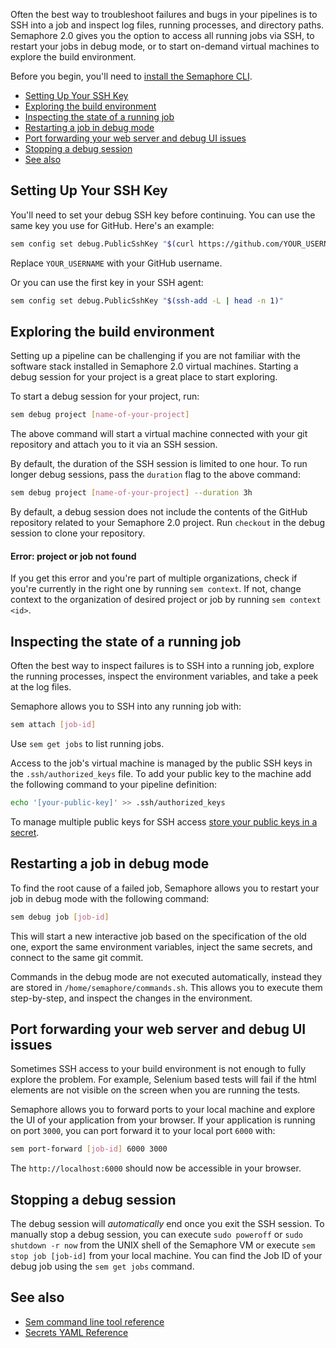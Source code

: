 Often the best way to troubleshoot failures and bugs in your pipelines is to
SSH into a job and inspect log files, running processes, and directory paths.
Semaphore 2.0 gives you the option to access all running jobs via SSH, to
restart your jobs in debug mode, or to start on-demand virtual machines to
explore the build environment.

Before you begin, you'll need to [install the Semaphore CLI][install-cli].

* [Setting Up Your SSH Key](#setting-up-your-ssh-key)
* [Exploring the build environment](#exploring-the-build-environment)
* [Inspecting the state of a running job](#inspecting-the-state-of-a-running-job)
* [Restarting a job in debug mode](#restarting-a-job-in-debug-mode)
* [Port forwarding your web server and debug UI issues](#port-forwarding-your-web-server-and-debug-ui-issues)
* [Stopping a debug session](#stopping-a-debug-session)
* [See also](#see-also)

## Setting Up Your SSH Key

You'll need to set your debug SSH key before continuing. You can use
the same key you use for GitHub. Here's an example:

``` bash
sem config set debug.PublicSshKey "$(curl https://github.com/YOUR_USERNAME.keys)"
```

Replace `YOUR_USERNAME` with your GitHub username.

Or you can use the first key in your SSH agent:

``` bash
sem config set debug.PublicSshKey "$(ssh-add -L | head -n 1)"
```

## Exploring the build environment

Setting up a pipeline can be challenging if you are not familiar with the
software stack installed in Semaphore 2.0 virtual machines. Starting a debug
session for your project is a great place to start exploring.

To start a debug session for your project, run:

``` bash
sem debug project [name-of-your-project]
```

The above command will start a virtual machine connected with your git
repository and attach you to it via an SSH session.

By default, the duration of the SSH session is limited to one hour. To run
longer debug sessions, pass the `duration` flag to the above command:

``` bash
sem debug project [name-of-your-project] --duration 3h
```

By default, a debug session does not include the contents of the GitHub
repository related to your Semaphore 2.0 project. Run `checkout` in the debug
session to clone your repository.

#### Error: project or job not found

If you get this error and you're part of multiple organizations, check if
you're currently in the right one by running `sem context`. If not, change
context to the organization of desired project or job by running
`sem context <id>`.

## Inspecting the state of a running job

Often the best way to inspect failures is to SSH into a running job, explore the
running processes, inspect the environment variables, and take a peek at the
log files.

Semaphore allows you to SSH into any running job with:

``` bash
sem attach [job-id]
```

Use `sem get jobs` to list running jobs.

Access to the job's virtual machine is managed by the public SSH keys in the
`.ssh/authorized_keys` file. To add your public key to the machine add the
following command to your pipeline definition:

``` bash
echo '[your-public-key]' >> .ssh/authorized_keys
```

To manage multiple public keys for SSH access
[store your public keys in a secret](https://docs.semaphoreci.com/article/66-environment-variables-and-secrets).

## Restarting a job in debug mode

To find the root cause of a failed job, Semaphore allows you to restart your job
in debug mode with the following command:

``` bash
sem debug job [job-id]
```

This will start a new interactive job based on the specification of the old one,
export the same environment variables, inject the same secrets, and connect to
the same git commit.

Commands in the debug mode are not executed automatically, instead they are
stored in `/home/semaphore/commands.sh`. This allows you to execute them
step-by-step, and inspect the changes in the environment.

## Port forwarding your web server and debug UI issues

Sometimes SSH access to your build environment is not enough to fully explore
the problem. For example, Selenium based tests will fail if the html elements
are not visible on the screen when you are running the tests.

Semaphore allows you to forward ports to your local machine and explore the UI
of your application from your browser. If your application is running on port
`3000`, you can port forward it to your local port `6000` with:

``` bash
sem port-forward [job-id] 6000 3000
```

The `http://localhost:6000` should now be accessible in your browser.

## Stopping a debug session

The debug session will *automatically* end once you exit the SSH session. To
manually stop a debug session, you can execute `sudo poweroff` or
`sudo shutdown -r now` from the UNIX shell of the Semaphore VM or execute
`sem stop job [job-id]` from your local machine. You can find the Job ID of
your debug job using the `sem get jobs` command.

## See also

- [Sem command line tool reference](https://docs.semaphoreci.com/article/53-sem-reference)
- [Secrets YAML Reference](https://docs.semaphoreci.com/article/51-secrets-yaml-reference)

[install-cli]: https://docs.semaphoreci.com/article/53-sem-reference
